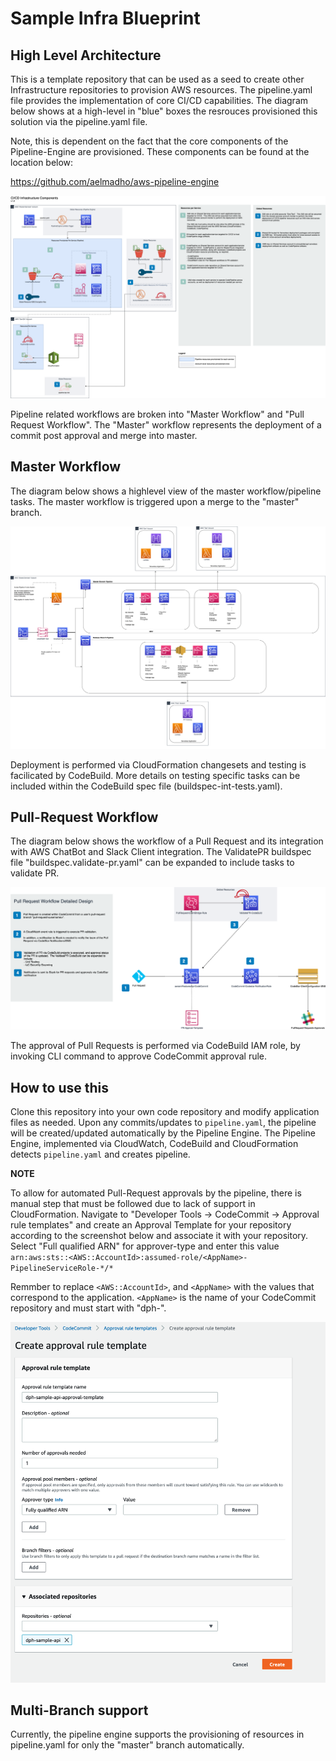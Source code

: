 # Sample Infra Blueprint
## High Level Architecture

This is a template repository that can be used as a seed to create other Infrastructure repositories to provision AWS resources.  The pipeline.yaml file provides the implementation of core CI/CD capabilities.  The diagram below shows at a high-level in "blue" boxes the resrouces provisioned this solution via the pipeline.yaml file.

Note, this is dependent on the fact that the core components of the Pipeline-Engine are provisioned.  These components can be found at the location below:

https://github.com/aelmadho/aws-pipeline-engine

![Pipeline Architecture](./docs/CICD-Infrastructure.png)

Pipeline related workflows are broken into "Master Workflow" and "Pull Request Workflow".  The "Master" workflow represents the deployment of a commit post approval and merge into master.

## Master Workflow
The diagram below shows a highlevel view of the master workflow/pipeline tasks.  The master workflow is triggered upon a merge to the "master" branch.

![Pipeline Tasks/Master Workflow](./docs/CICD-Master-Workflow.png)

Deployment is performed via CloudFormation changesets and testing is facilicated by CodeBuild.  More details on testing specific tasks can be included within the CodeBuild spec file (buildspec-int-tests.yaml).

## Pull-Request Workflow

The diagram below shows the workflow of a Pull Request and its integration with AWS ChatBot and Slack Client integration.  The ValidatePR buildspec file "buildspec.validate-pr.yaml" can be expanded to include tasks to validate PR.

![Pull-Request Workflow](./docs/CICD-PullRequest-Workflow.png)

The approval of Pull Requests is performed via CodeBuild IAM role, by invoking CLI command to approve CodeCommit approval rule.

## How to use this
Clone this repository into your own code repository and modify application files as needed.  Upon any commits/updates to `pipeline.yaml`, the pipeline will be created/updated automatically by the Pipeline Engine.  The Pipeline Engine, implemented via CloudWatch, CodeBuild and CloudFormation detects `pipeline.yaml` and creates pipeline.

**NOTE**

To allow for automated Pull-Request approvals by the pipeline, there is manual step that must be followed due to lack of support in CloudFormation.  Navigate to "Developer Tools -> CodeCommit -> Approval rule templates" and create an Approval Template for your repository according to the screenshot below and associate it with your repository.  Select "Full qualified ARN" for approver-type and enter this value `arn:aws:sts::<AWS::AccountId>:assumed-role/<AppName>-PipelineServiceRole-*/*`

Remmber to replace `<AWS::AccountId>`, and `<AppName>` with the values that correspond to the application.  `<AppName>` is the name of your CodeCommit repository and must start with "dph-".

![CodeCommit Approval Template Sample](./docs/CICD-PullRequest-Approval.png)

## Multi-Branch support
Currently, the pipeline engine supports the provisioning of resources in pipeline.yaml for only the "master" branch automatically.  
